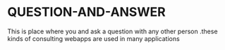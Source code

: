 # QUESTION-AND-ANSWER
This is place where you and ask a question with any other person .these kinds of consulting webapps are used in many applications
